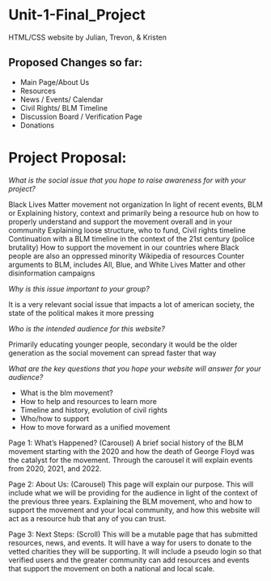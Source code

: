 # Unit-1-Final_Project
HTML/CSS website by Julian, Trevon, &amp; Kristen



## Proposed Changes so far: 
- Main Page/About Us
- Resources 
- News / Events/ Calendar 
- Civil Rights/ BLM Timeline
- Discussion Board / Verification Page
- Donations 


# Project Proposal:

*What is the social issue that you hope to raise awareness for with your project?*

Black Lives Matter movement not organization 
In light of recent events, BLM or
Explaining history, context and primarily being a resource hub on how to properly understand and support the movement overall and in your community 
Explaining loose structure, who to fund, 
Civil rights timeline
Continuation with a BLM timeline in the context of the 21st century (police brutality) 
How to support the movement in our countries where Black people are also an oppressed minority 
Wikipedia of resources
Counter arguments to BLM, includes All, Blue, and White Lives Matter and other disinformation campaigns 


*Why is this issue important to your group?*

It is a very relevant social issue that impacts a lot of american society, the state of the political makes it more pressing

*Who is the intended audience for this website?*

Primarily educating younger people, secondary it would be the older generation as the social movement can spread faster that way

*What are the key questions that you hope your website will answer for your audience?*
- What is the blm movement?
- How to help and resources to learn more 
- Timeline and history, evolution of civil rights 
- Who/how to support 
- How to move forward as a unified movement 




Page 1:  What’s Happened? (Carousel)
A brief social history of the BLM movement starting with the 2020 and how the death of George Floyd was the catalyst for the movement. 
Through the carousel it will explain events from 2020, 2021, and 2022. 

Page 2: About Us: (Carousel)
This page will explain our purpose. This will include what we will be providing for the audience in light of the context of the previous three years. Explaining the BLM movement, who and how to support the movement and your local community, and how this website will act as a resource hub that any of you can trust. 

Page 3: Next Steps: (Scroll)
This will be a mutable page that has submitted resources, news, and events. It will have a way for users to donate to the vetted charities they will be supporting. It will include a pseudo login so that verified users and the greater community can add resources and events that support the movement on both a national and local scale. 